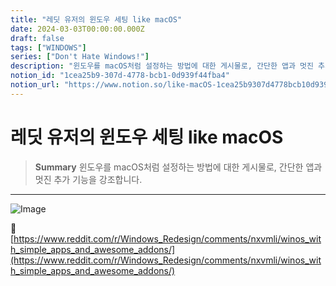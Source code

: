 ```yaml
---
title: "레딧 유저의 윈도우 세팅 like macOS"
date: 2024-03-03T00:00:00.000Z
draft: false
tags: ["WINDOWS"]
series: ["Don't Hate Windows!"]
description: "윈도우를 macOS처럼 설정하는 방법에 대한 게시물로, 간단한 앱과 멋진 추가 기능을 강조합니다."
notion_id: "1cea25b9-307d-4778-bcb1-0d939f44fba4"
notion_url: "https://www.notion.so/like-macOS-1cea25b9307d4778bcb10d939f44fba4"
---
```


# 레딧 유저의 윈도우 세팅 like macOS

> **Summary**
> 윈도우를 macOS처럼 설정하는 방법에 대한 게시물로, 간단한 앱과 멋진 추가 기능을 강조합니다.

---

![Image](https://prod-files-secure.s3.us-west-2.amazonaws.com/09ccd4d5-876c-4bba-bbdf-cc77a0a11257/016e53b2-979b-4608-bd6a-20f3b521cb5b/Untitled.png?X-Amz-Algorithm=AWS4-HMAC-SHA256&X-Amz-Content-Sha256=UNSIGNED-PAYLOAD&X-Amz-Credential=ASIAZI2LB466ZYYALPDJ%2F20250724%2Fus-west-2%2Fs3%2Faws4_request&X-Amz-Date=20250724T083626Z&X-Amz-Expires=3600&X-Amz-Security-Token=IQoJb3JpZ2luX2VjEAAaCXVzLXdlc3QtMiJGMEQCIECkAOEnOveADWlmXb8bNDvg7pQtSCYaGB%2Fm5RB6O0j4AiA%2B6lNfd7inyA71iraOpbvv4%2FnlxTgb40TAGz%2F2zxMjiir%2FAwgpEAAaDDYzNzQyMzE4MzgwNSIMdgocLqBlhVRJwkDnKtwDhEYw3YogLN%2F9FIn4SZNBG8sANcAYCUykRCemhugdnxOCnh5BKPQ4fk9auJI5iLi7Qms4Tz6bQKmHgrkzh%2B89ZgVfHMN7GN122AZsHuzhdDYpNConAL76BcG3uQQ8l0l7ICxOky74yO%2B2v9YNY1BJLOWrl1nkm6wATkgI9tm4PdhE0tVqYA6AZRZTch8mpKCPlLUDM7GexiK4hFVfLtSUa2sRGA%2FtynDbzXra5AsyCwipYFYhzp%2BXzcUDcpLu9Fl%2F95RcLoAAubC0gnnnm3f9yfNj8KK%2BWlyay3Q%2BR15AF%2BOhrEic%2BO%2FiTbDNQGgOL%2BRUWOGX6fLXj3N%2FtzUpR%2BK8fg8KiADVA0lgQXp1l0EKCXE7KzsGkQKeIybqXZWATJ0SyS3vr8x1ED3I5gibeNudCr2AFwN9S2rVTK1YzKHNonR86AjPk%2FlVLSeQZNM6EFArQykaTaBcnMAjH2V4jv23gcvrNdE0yqj%2FLacwsYov3EQZByhZWsIgXFS65DQCOUwgDxk409Wdk2VtkPoyanHzlTOf%2F5wjwGh8clxvkUhGRc1ucpLPN83uASQ8Gf915ehND8Dhe2fHE972iVuKXQPkRYbmQd96ydxIc25SqQN8%2F225U2Ji6Oh8ynpecuswiM%2BHxAY6pgGI0oBbB4BQKuWPbW4d9LDmRqstTE4eH%2B5OEYyq4axWv6NlbbSRdVxNoZgt8NxTozAV%2FOn6KrXJKDw3HWD6NY4GV3CDuOkVxgPQfl0v6GKnl9l4rjreoIEezBXg88YW5GqgcHyOdMG3w1JvGx%2FO7ADEbRbxxFp8GHcOOdvngzwHH%2Fge36PY7Z190YUFL72XyBkbZ7%2B7PidznF%2FMomeVqaoVySVKnhKp&X-Amz-Signature=fadde8084f6e5082c882510567dc05c9c26384db8de32d64f6e368c47c6bf8a4&X-Amz-SignedHeaders=host&x-amz-checksum-mode=ENABLED&x-id=GetObject)

🔗 [https://www.reddit.com/r/Windows_Redesign/comments/nxvmli/winos_with_simple_apps_and_awesome_addons/](https://www.reddit.com/r/Windows_Redesign/comments/nxvmli/winos_with_simple_apps_and_awesome_addons/)

